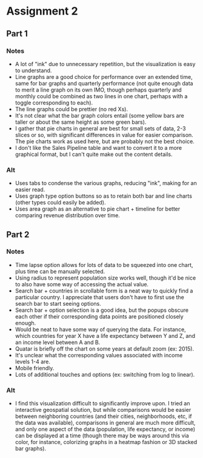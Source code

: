 # Assignment 2

## Part 1

### Notes

- A lot of "ink" due to unnecessary repetition, but the visualization is easy to understand.
- Line graphs are a good choice for performance over an extended time, same for bar graphs and quarterly performance (not quite enough data to merit a line graph on its own IMO, though perhaps quarterly and monthly could be combined as two lines in one chart, perhaps with a toggle corresponding to each).
- The line graphs could be prettier (no red Xs).
- It's not clear what the bar graph colors entail (some yellow bars are taller or about the same height as some green bars).
- I gather that pie charts in general are best for small sets of data, 2-3 slices or so, with significant differences in value for easier comparison. The pie charts work as used here, but are probably not the best choice.
- I don't like the Sales Pipeline table and want to convert it to a more graphical format, but I can't quite make out the content details.

### Alt

- Uses tabs to condense the various graphs, reducing "ink", making for an easier read.
- Uses graph type option buttons so as to retain both bar and line charts (other types could easily be added).
- Uses area graph as an alternative to pie chart + timeline for better comparing revenue distribution over time.

## Part 2

### Notes

- Time lapse option allows for lots of data to be squeezed into one chart, plus time can be manually selected.
- Using radius to represent population size works well, though it'd be nice to also have some way of accessing the actual value.
- Search bar + countries in scrollable form is a neat way to quickly find a particular country. I appreciate that users don't have to first use the search bar to start seeing options.
- Search bar + option selection is a good idea, but the popups obscure each other if their corresponding data points are positioned closely enough.
- Would be neat to have some way of querying the data. For instance, which countries for year X have a life expectancy between Y and Z, and an income level between A and B.
- Quatar is briefly off the chart on some years at default zoom (ex: 2015).
- It's unclear what the corresponding values associated with income levels 1-4 are.
- Mobile friendly.
- Lots of additional touches and options (ex: switching from log to linear).

### Alt

- I find this visualization difficult to significantly improve upon. I tried an interactive geospatial solution, but while comparisons would be easier between neighboring countries (and their cities, neighborhoods, etc, if the data was available), comparisons in general are much more difficult, and only one aspect of the data (population, life expectancy, or income) can be displayed at a time (though there may be ways around this via color, for instance, colorizing graphs in a heatmap fashion or 3D stacked bar graphs).
